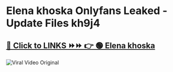 
 # Elena khoska Onlyfans Leaked - Update Files kh9j4

## <h2><a href="https://clipsfans.com/Elena_khoska&ref=git">🔗 Click to LINKS ⏩⏩ 👉 🟢 Elena khoska </a></h2>

<a href="https://clipsfans.com/Elena_khoska&ref=git" rel="nofollow" data-target="animated-image.originalLink"><img src="https://i.ibb.co.com/xMMVF88/686577567.gif" alt="Viral Video Original" style="max-width: 100%; display: inline-block;" data-target="animated-image.originalImage"></a>

